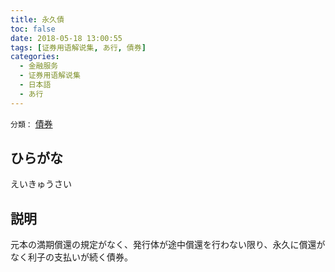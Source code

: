 ```yaml
---
title: 永久債
toc: false
date: 2018-05-18 13:00:55
tags: [证券用语解说集, あ行, 債券]
categories:
  - 金融服务
  - 证券用语解说集
  - 日本語
  - あ行
---
```


`分類：` [債券](/tags/債券/)

## ひらがな

えいきゅうさい

## 説明

元本の満期償還の規定がなく、発行体が途中償還を行わない限り、永久に償還がなく利子の支払いが続く債券。
